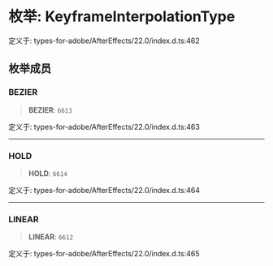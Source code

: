 # 枚举: KeyframeInterpolationType

定义于: types-for-adobe/AfterEffects/22.0/index.d.ts:462

## 枚举成员

### BEZIER

> **BEZIER**: `6613`

定义于: types-for-adobe/AfterEffects/22.0/index.d.ts:463

***

### HOLD

> **HOLD**: `6614`

定义于: types-for-adobe/AfterEffects/22.0/index.d.ts:464

***

### LINEAR

> **LINEAR**: `6612`

定义于: types-for-adobe/AfterEffects/22.0/index.d.ts:465
